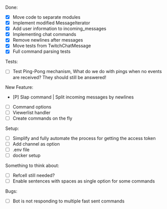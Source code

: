 Done:
- [X] Move code to separate modules
- [X] Implement modified MessageIterator
- [X] Add user information to incoming_messages
- [X] Implementing chat commands
- [X] Remove newlines after messages
- [X] Move tests from TwitchChatMessage
- [X] Full command parsing tests

Tests:
- [ ] Test Ping-Pong mechanism, What do we do with pings when no events are received? They should still be answered!

New Feature:
- [P] Slap command | Split incoming messages by newlines
- [ ] Command options
- [ ] Viewerlist handler
- [ ] Create commands on the fly

Setup:
- [ ] Simplify and fully automate the process for getting the access token
- [ ] Add channel as option
- [ ] .env file
- [ ] docker setup

Something to think about:
- [ ] Refcell still needed?
- [ ] Enable sentences with spaces as single option for some commands

Bugs:
- [ ] Bot is not responding to multiple fast sent commands
